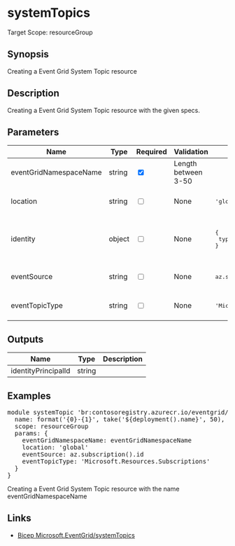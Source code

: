 # systemTopics

Target Scope: resourceGroup

## Synopsis
Creating a Event Grid System Topic resource

## Description
Creating a Event Grid System Topic resource with the given specs.

## Parameters
| Name | Type | Required | Validation | Default value | Description |
| -- |  -- | -- | -- | -- | -- |
| eventGridNamespaceName | string | <input type="checkbox" checked> | Length between 3-50 | <pre></pre> | The name of this Event Grid System Topic resource. |
| location | string | <input type="checkbox"> | None | <pre>'global'</pre> | Specifies the Azure location where the resource should be created. Defaults \'global\'. |
| identity | object | <input type="checkbox"> | None | <pre>{<br>  type: 'SystemAssigned'<br>}</pre> | Managed service identity to use for this Resource. Defaults to a system assigned managed identity. For object format, refer to [documentation](https://learn.microsoft.com/en-us/azure/templates/microsoft.eventgrid/systemtopics?pivots=deployment-language-bicep#identityinfo). |
| eventSource | string | <input type="checkbox"> | None | <pre>az.subscription().id</pre> | The source (resource id) of the events. Defaults to the subscription resource id |
| eventTopicType | string | <input type="checkbox"> | None | <pre>'Microsoft.Resources.Subscriptions'</pre> | The topic type to subscribe to. Defaults to Microsoft.Resources.Subscriptions. |
## Outputs
| Name | Type | Description |
| -- |  -- | -- |
| identityPrincipalId | string |  |
## Examples
<pre>
module systemTopic 'br:contosoregistry.azurecr.io/eventgrid/systemTopics:latest' = {
  name: format('{0}-{1}', take('${deployment().name}', 50), 'topic')
  scope: resourceGroup
  params: {
    eventGridNamespaceName: eventGridNamespaceName
    location: 'global'
    eventSource: az.subscription().id
    eventTopicType: 'Microsoft.Resources.Subscriptions'
  }
}
</pre>
<p>Creating a Event Grid System Topic resource with the name eventGridNamespaceName</p>

## Links
- [Bicep Microsoft.EventGrid/systemTopics](https://learn.microsoft.com/en-us/azure/templates/microsoft.eventgrid/systemtopics?pivots=deployment-language-bicep)


